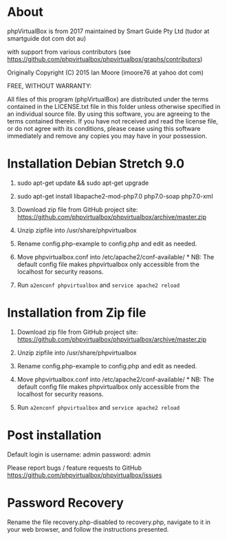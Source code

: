 # About

phpVirtualBox is from 2017 maintained by Smart Guide Pty Ltd (tudor at smartguide dot com dot au)

with support from various contributors (see https://github.com/phpvirtualbox/phpvirtualbox/graphs/contributors)

Originally Copyright (C) 2015 Ian Moore (imoore76 at yahoo dot com)

FREE, WITHOUT WARRANTY:

All files of this program (phpVirtualBox) are distributed under the
terms contained in the LICENSE.txt file in this folder unless otherwise
specified in an individual source file. By using this software, you are
agreeing to the terms contained therein. If you have not received and read
the license file, or do not agree with its conditions, please cease using
this software immediately and remove any copies you may have in your
possession.
# Installation Debian Stretch 9.0

1) sudo apt-get update && sudo apt-get upgrade

2) sudo apt-get install libapache2-mod-php7.0 php7.0-soap php7.0-xml

3) Download zip file from GitHub project site: https://github.com/phpvirtualbox/phpvirtualbox/archive/master.zip

4) Unzip zipfile into /usr/share/phpvirtualbox

5) Rename config.php-example to config.php and edit as needed.

6) Move phpvirtualbox.conf into /etc/apache2/conf-available/  * NB: The default config file makes phpvirtualbox only accessible from the localhost for security reasons.

7) Run `a2enconf phpvirtualbox` and `service apache2 reload`

# Installation from Zip file

1) Download zip file from GitHub project site: https://github.com/phpvirtualbox/phpvirtualbox/archive/master.zip

2) Unzip zipfile into /usr/share/phpvirtualbox

3) Rename config.php-example to config.php and edit as needed.

4) Move phpvirtualbox.conf into /etc/apache2/conf-available/  * NB: The default config file makes phpvirtualbox only accessible from the localhost for security reasons.

5) Run `a2enconf phpvirtualbox` and `service apache2 reload`

# Post installation

Default login is username: admin password: admin

Please report bugs / feature requests to GitHub
https://github.com/phpvirtualbox/phpvirtualbox/issues

# Password Recovery

Rename the file recovery.php-disabled to recovery.php, navigate to it in
your web browser, and follow the instructions presented.
